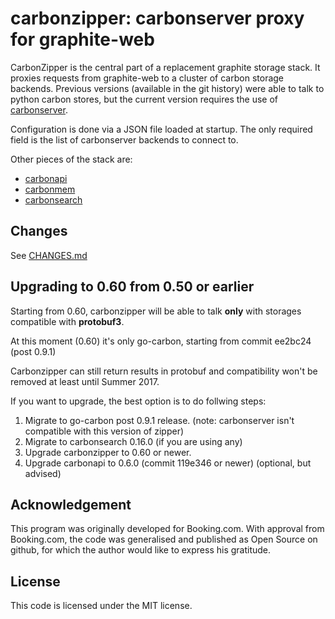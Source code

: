 carbonzipper: carbonserver proxy for graphite-web
=================================================

CarbonZipper is the central part of a replacement graphite storage stack.  It
proxies requests from graphite-web to a cluster of carbon storage backends.
Previous versions (available in the git history) were able to talk to python
carbon stores, but the current version requires the use of
[carbonserver](https://github.com/grobian/carbonserver).

Configuration is done via a JSON file loaded at startup.  The only required
field is the list of carbonserver backends to connect to.

Other pieces of the stack are:
   - [carbonapi](https://github.com/dgryski/carbonapi)
   - [carbonmem](https://github.com/dgryski/carbonmem)
   - [carbonsearch](https://github.com/kanatohodets/carbonsearch)


Changes
-------
See [CHANGES.md](https://github.com/dgryski/carbonzipper/blob/master/CHANGES.md)

Upgrading to 0.60 from 0.50 or earlier
--------------------------------------

Starting from 0.60, carbonzipper will be able to talk **only** with storages compatible with **protobuf3**.

At this moment (0.60) it's only go-carbon, starting from commit ee2bc24 (post 0.9.1)

Carbonzipper can still return results in protobuf and compatibility won't be removed at least until Summer 2017.

If you want to upgrade, the best option is to do follwing steps:

1. Migrate to go-carbon post 0.9.1 release. (note: carbonserver isn't compatible with this version of zipper)
2. Migrate to carbonsearch 0.16.0 (if you are using any)
3. Upgrade carbonzipper to 0.60 or newer.
4. Upgrade carbonapi to 0.6.0 (commit 119e346 or newer) (optional, but advised)


Acknowledgement
---------------
This program was originally developed for Booking.com.  With approval
from Booking.com, the code was generalised and published as Open Source
on github, for which the author would like to express his gratitude.

License
-------

This code is licensed under the MIT license.
